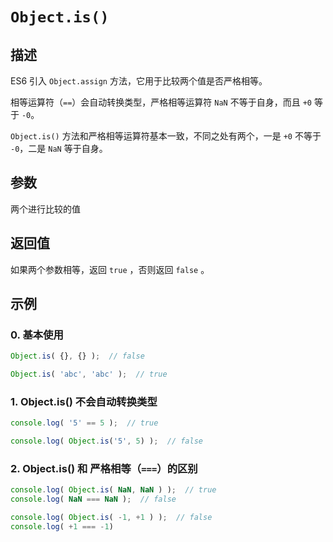 # `Object.is()`

## 描述

ES6 引入 `Object.assign` 方法，它用于比较两个值是否严格相等。

相等运算符（`==`）会自动转换类型，严格相等运算符 `NaN` 不等于自身，而且 `+0` 等于 `-0`。

`Object.is()` 方法和严格相等运算符基本一致，不同之处有两个，一是 `+0` 不等于 `-0`，二是 `NaN` 等于自身。

## 参数

两个进行比较的值

## 返回值

如果两个参数相等，返回 `true` ，否则返回 `false` 。

## 示例

### 0. 基本使用

```js
Object.is( {}, {} );  // false

Object.is( 'abc', 'abc' );  // true
```

### 1. Object.is() 不会自动转换类型

```js
console.log( '5' == 5 );  // true

console.log( Object.is('5', 5) );  // false
```

### 2. Object.is() 和 严格相等（`===`）的区别

```js
console.log( Object.is( NaN, NaN ) );  // true
console.log( NaN === NaN );  // false

console.log( Object.is( -1, +1 ) );  // false
console.log( +1 === -1)
```